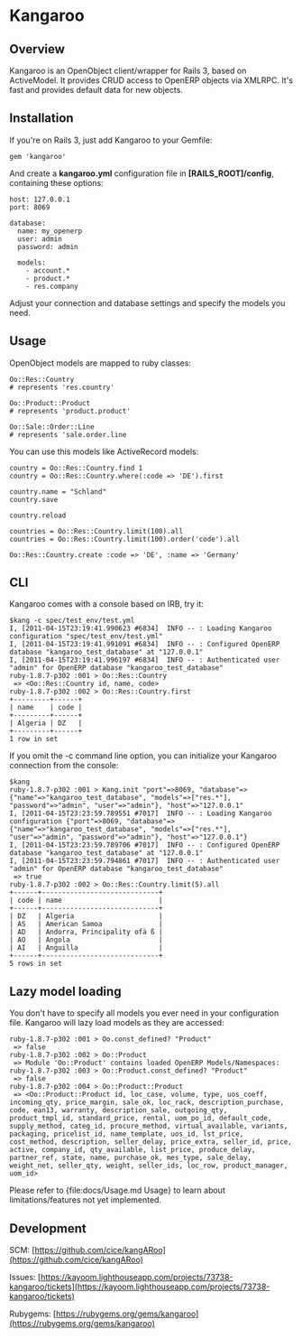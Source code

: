 Kangaroo
========

Overview
--------

Kangaroo is an OpenObject client/wrapper for Rails 3, based on ActiveModel. It provides CRUD access to OpenERP objects via XMLRPC.
It's fast and provides default data for new objects.

Installation
------------

If you're on Rails 3, just add Kangaroo to your Gemfile:

    gem 'kangaroo'

And create a **kangaroo.yml** configuration file in **[RAILS\_ROOT]/config**, containing these options:

    host: 127.0.0.1
    port: 8069

    database:
      name: my_openerp
      user: admin
      password: admin

      models:
        - account.*
        - product.*
        - res.company

Adjust your connection and database settings and specify the models you need.

Usage
-----

OpenObject models are mapped to ruby classes:

    Oo::Res::Country
    # represents 'res.country'
    
    Oo::Product::Product
    # represents 'product.product'
    
    Oo::Sale::Order::Line
    # represents 'sale.order.line
    
You can use this models like ActiveRecord models:

    country = Oo::Res::Country.find 1
    country = Oo::Res::Country.where(:code => 'DE').first
    
    country.name = "Schland"
    country.save
    
    country.reload
    
    countries = Oo::Res::Country.limit(100).all
    countries = Oo::Res::Country.limit(100).order('code').all
    
    Oo::Res::Country.create :code => 'DE', :name => 'Germany'
    
CLI
---

Kangaroo comes with a console based on IRB, try it:
    
    $kang -c spec/test_env/test.yml 
    I, [2011-04-15T23:19:41.990623 #6834]  INFO -- : Loading Kangaroo configuration "spec/test_env/test.yml"
    I, [2011-04-15T23:19:41.991091 #6834]  INFO -- : Configured OpenERP database "kangaroo_test_database" at "127.0.0.1"
    I, [2011-04-15T23:19:41.996197 #6834]  INFO -- : Authenticated user "admin" for OpenERP database "kangaroo_test_database"
    ruby-1.8.7-p302 :001 > Oo::Res::Country
     => <Oo::Res::Country id, name, code> 
    ruby-1.8.7-p302 :002 > Oo::Res::Country.first
    +---------+------+
    | name    | code |
    +---------+------+
    | Algeria | DZ   |
    +---------+------+
    1 row in set
    
If you omit the -c command line option, you can initialize your Kangaroo connection from the
console:

    $kang
    ruby-1.8.7-p302 :001 > Kang.init "port"=>8069, "database"=>{"name"=>"kangaroo_test_database", "models"=>["res.*"], "password"=>"admin", "user"=>"admin"}, "host"=>"127.0.0.1"
    I, [2011-04-15T23:23:59.789551 #7017]  INFO -- : Loading Kangaroo configuration {"port"=>8069, "database"=>{"name"=>"kangaroo_test_database", "models"=>["res.*"], "user"=>"admin", "password"=>"admin"}, "host"=>"127.0.0.1"}
    I, [2011-04-15T23:23:59.789706 #7017]  INFO -- : Configured OpenERP database "kangaroo_test_database" at "127.0.0.1"
    I, [2011-04-15T23:23:59.794861 #7017]  INFO -- : Authenticated user "admin" for OpenERP database "kangaroo_test_database"
     => true 
    ruby-1.8.7-p302 :002 > Oo::Res::Country.limit(5).all
    +------+-----------------------------+
    | code | name                        |
    +------+-----------------------------+
    | DZ   | Algeria                     |
    | AS   | American Samoa              |
    | AD   | Andorra, Principality ofä ß |
    | AO   | Angola                      |
    | AI   | Anguilla                    |
    +------+-----------------------------+
    5 rows in set


Lazy model loading
------------------

You don't have to specify all models you ever need in your configuration file. Kangaroo will lazy load
models as they are accessed:

    ruby-1.8.7-p302 :001 > Oo.const_defined? "Product"
     => false 
    ruby-1.8.7-p302 :002 > Oo::Product
     => Module 'Oo::Product' contains loaded OpenERP Models/Namespaces:  
    ruby-1.8.7-p302 :003 > Oo::Product.const_defined? "Product"
     => false 
    ruby-1.8.7-p302 :004 > Oo::Product::Product
     => <Oo::Product::Product id, loc_case, volume, type, uos_coeff, incoming_qty, price_margin, sale_ok, loc_rack, description_purchase, code, ean13, warranty, description_sale, outgoing_qty, product_tmpl_id, standard_price, rental, uom_po_id, default_code, supply_method, categ_id, procure_method, virtual_available, variants, packaging, pricelist_id, name_template, uos_id, lst_price, cost_method, description, seller_delay, price_extra, seller_id, price, active, company_id, qty_available, list_price, produce_delay, partner_ref, state, name, purchase_ok, mes_type, sale_delay, weight_net, seller_qty, weight, seller_ids, loc_row, product_manager, uom_id> 
    
Please refer to {file:docs/Usage.md Usage} to learn about limitations/features not yet
implemented.

Development
-----------

SCM:
[https://github.com/cice/kangARoo](https://github.com/cice/kangARoo)

Issues:
[https://kayoom.lighthouseapp.com/projects/73738-kangaroo/tickets](https://kayoom.lighthouseapp.com/projects/73738-kangaroo/tickets)

Rubygems:
[https://rubygems.org/gems/kangaroo](https://rubygems.org/gems/kangaroo)